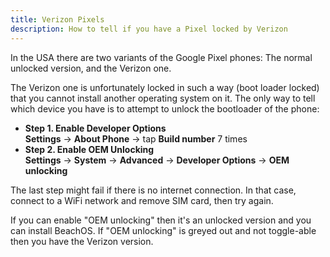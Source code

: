 ```yaml
---
title: Verizon Pixels
description: How to tell if you have a Pixel locked by Verizon
---
```


In the USA there are two variants of the Google Pixel phones: The normal unlocked version, and the Verizon one.

The Verizon one is unfortunately locked in such a way (boot loader locked) that you cannot install another operating system on it. The only way to tell which device you have is to attempt to unlock the bootloader of the phone:

* **Step 1. Enable Developer Options**<br>
**Settings** &rarr; **About Phone** &rarr; tap **Build number** 7 times
* **Step 2. Enable OEM Unlocking**<br>
**Settings** &rarr; **System** &rarr; **Advanced** &rarr; **Developer Options** &rarr; **OEM unlocking**

The last step might fail if there is no internet connection. In that case, connect to a WiFi network and remove SIM card, then try again.

If you can enable "OEM unlocking" then it's an unlocked version and you can install BeachOS. If "OEM unlocking" is greyed out and not toggle-able then you have the Verizon version.
